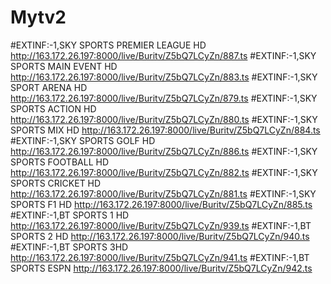 # Mytv2
#EXTINF:-1,SKY SPORTS PREMIER LEAGUE HD
http://163.172.26.197:8000/live/Buritv/Z5bQ7LCyZn/887.ts
#EXTINF:-1,SKY SPORTS MAIN EVENT HD
http://163.172.26.197:8000/live/Buritv/Z5bQ7LCyZn/883.ts
#EXTINF:-1,SKY SPORT ARENA HD
http://163.172.26.197:8000/live/Buritv/Z5bQ7LCyZn/879.ts
#EXTINF:-1,SKY SPORTS ACTION HD
http://163.172.26.197:8000/live/Buritv/Z5bQ7LCyZn/880.ts
#EXTINF:-1,SKY SPORTS MIX HD
http://163.172.26.197:8000/live/Buritv/Z5bQ7LCyZn/884.ts
#EXTINF:-1,SKY SPORTS GOLF HD
http://163.172.26.197:8000/live/Buritv/Z5bQ7LCyZn/886.ts
#EXTINF:-1,SKY SPORTS FOOTBALL HD
http://163.172.26.197:8000/live/Buritv/Z5bQ7LCyZn/882.ts
#EXTINF:-1,SKY SPORTS CRICKET HD
http://163.172.26.197:8000/live/Buritv/Z5bQ7LCyZn/881.ts
#EXTINF:-1,SKY SPORTS F1 HD
http://163.172.26.197:8000/live/Buritv/Z5bQ7LCyZn/885.ts
#EXTINF:-1,BT SPORTS 1 HD
http://163.172.26.197:8000/live/Buritv/Z5bQ7LCyZn/939.ts
#EXTINF:-1,BT SPORTS 2 HD
http://163.172.26.197:8000/live/Buritv/Z5bQ7LCyZn/940.ts
#EXTINF:-1,BT SPORTS 3HD
http://163.172.26.197:8000/live/Buritv/Z5bQ7LCyZn/941.ts
#EXTINF:-1,BT SPORTS ESPN
http://163.172.26.197:8000/live/Buritv/Z5bQ7LCyZn/942.ts
